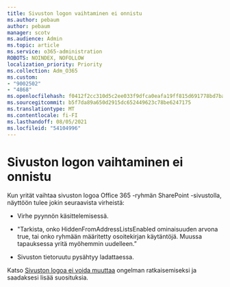```yaml
---
title: Sivuston logon vaihtaminen ei onnistu
ms.author: pebaum
author: pebaum
manager: scotv
ms.audience: Admin
ms.topic: article
ms.service: o365-administration
ROBOTS: NOINDEX, NOFOLLOW
localization_priority: Priority
ms.collection: Adm_O365
ms.custom:
- "9002502"
- "4868"
ms.openlocfilehash: f0412f2cc310d5c2ee033f9dfca0eafa19ff815d691778bd7ba6030e6c494bdd
ms.sourcegitcommit: b5f7da89a650d2915dc652449623c78be6247175
ms.translationtype: MT
ms.contentlocale: fi-FI
ms.lasthandoff: 08/05/2021
ms.locfileid: "54104996"
---
```

# <a name="unable-to-change-site-logo"></a>Sivuston logon vaihtaminen ei onnistu

Kun yrität vaihtaa sivuston logoa Office 365 -ryhmän SharePoint -sivustolla, näyttöön tulee jokin seuraavista virheistä:

- Virhe pyynnön käsittelemisessä.

- "Tarkista, onko HiddenFromAddressListsEnabled ominaisuuden arvona true, tai onko ryhmään määritetty osoitekirjan käytäntöjä. Muussa tapauksessa yritä myöhemmin uudelleen.”

- Sivuston tietoruutu pysähtyy ladattaessa.

Katso [Sivuston logoa ei voida muuttaa](https://docs.microsoft.com/sharepoint/troubleshoot/sites/error-when-changing-o365-site-logo) ongelman ratkaisemiseksi ja saadaksesi lisää suosituksia.
